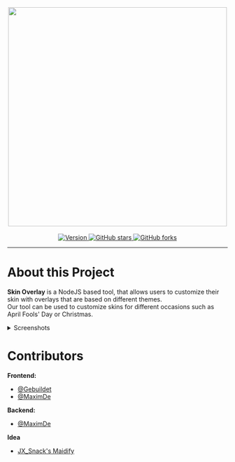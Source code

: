 <div align="center">
  <img src="https://github.com/ToiletDevelopment/Skin-Overlay/assets/77403194/d774ce1f-4166-49e9-887a-56d13d0da432" width="500px"">
</div>
<br>
<div align="center">
    <a href="https://github.com/ToiletDevelopment/Skin-Overlay/blob/main/LICENSE.md">
      <img src="https://img.shields.io/badge/LICENSE-FFFFFF" alt="Version">
    </a>
      <a href="https://github.com/ToiletDevelopment/Skin-Overlay/stargazers">
         <img alt="GitHub stars" src="https://img.shields.io/github/stars/ToiletDevelopment/Skin-Overlay">
      </a>
     <a href="https://github.com/ToiletDevelopment/Skin-Overlay/forks">
        <img alt="GitHub forks" src="https://img.shields.io/github/forks/ToiletDevelopment/Skin-Overlay">
     </a>
</div>

---

# About this Project
**Skin Overlay** is a NodeJS based tool, that allows users to customize their skin with overlays that are based on different themes.  
Our tool can be used to customize skins for different occasions such as April Fools' Day or Christmas.

<details>
<summary>Screenshots</summary>
<img src="https://github.com/ToiletDevelopment/Skin-Overlay/assets/114857048/2596731e-b4d8-47fa-899c-767fc070e9ea">
</details>


# Contributors
**Frontend:**
- [@Gebuildet](https://github.com/gebuildet)
- [@MaximDe](https://github.com/max1mde)
  
**Backend:**
- [@MaximDe](https://github.com/max1mde)

**Idea**
- [JX_Snack's Maidify](https://link.snackbag.net/maidify)
